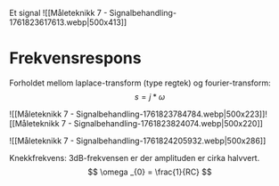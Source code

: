 Et signal 
![[Måleteknikk 7 - Signalbehandling-1761823617613.webp|500x413]]

# Frekvensrespons
Forholdet mellom laplace-transform (type regtek) og fourier-transform:
$$
s = j*\omega 
$$

![[Måleteknikk 7 - Signalbehandling-1761823784784.webp|500x223]]![[Måleteknikk 7 - Signalbehandling-1761823824074.webp|500x220]]

![[Måleteknikk 7 - Signalbehandling-1761824205932.webp|500x286]]


Knekkfrekvens:
3dB-frekvensen er der amplituden er cirka halvvert. 
$$
\omega _{0} = \frac{1}{RC}
$$